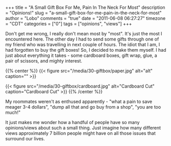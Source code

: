 +++
title = "A Small Gift Box For Me, Pain In The Neck For Most"
description = "Opinions!"
slug = "a-small-gift-box-for-me-pain-in-the-neck-for-most"
author = "Lobo"
comments = "true"
date = "2011-06-08 06:27:27"
timezone = "CDT"
categories = ["0"]
tags = ["opinions", "views"]
+++

Don't get me wrong, I really don't mean most by "most". It's just the most I encountered here. The other day I had to send some gifts through one of my friend who was travelling in next couple of hours. The idiot that I am, I had forgotten to buy the gift boxes! So, I decided to make them myself. I had just about everything it takes - some cardboard boxes, gift wrap, glue, a pair of scissors, and mighty interest.

{{% center %}}
{{< figure src="/media/30-giftbox/paper.jpg" alt="alt" caption="" >}}

{{< figure src="/media/30-giftbox/cardboard.jpg" alt="Cardboard Cut" caption="Cardboard Cut" >}}
{{% /center %}}

My roommates weren't as enthused apparently - "what a pain to save meager 3-4 dollars", "dump all that and go buy from a shop", "you are too much!"

It just makes me wonder how a handful of people have so many opinions/views about such a small thing. Just imagine how many different views approximately 7 billion people might have on all those issues that surround our lives.
